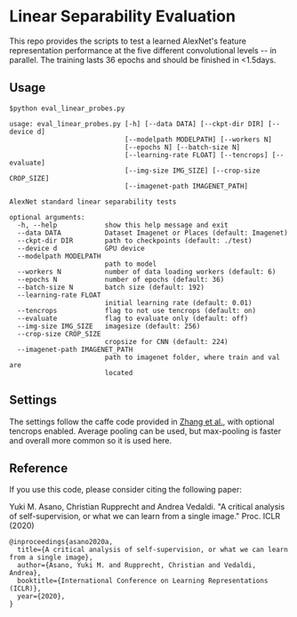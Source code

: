 # Linear Separability Evaluation
This repo provides the scripts to test a learned AlexNet's feature representation performance at the five different convolutional levels -- in parallel. The training lasts 36 epochs and should be finished in <1.5days.



## Usage
`$python eval_linear_probes.py`
```
usage: eval_linear_probes.py [-h] [--data DATA] [--ckpt-dir DIR] [--device d]
                             [--modelpath MODELPATH] [--workers N]
                             [--epochs N] [--batch-size N]
                             [--learning-rate FLOAT] [--tencrops] [--evaluate]
                             [--img-size IMG_SIZE] [--crop-size CROP_SIZE]
                             [--imagenet-path IMAGENET_PATH]

AlexNet standard linear separability tests

optional arguments:
  -h, --help            show this help message and exit
  --data DATA           Dataset Imagenet or Places (default: Imagenet)
  --ckpt-dir DIR        path to checkpoints (default: ./test)
  --device d            GPU device
  --modelpath MODELPATH
                        path to model
  --workers N           number of data loading workers (default: 6)
  --epochs N            number of epochs (default: 36)
  --batch-size N        batch size (default: 192)
  --learning-rate FLOAT
                        initial learning rate (default: 0.01)
  --tencrops            flag to not use tencrops (default: on)
  --evaluate            flag to evaluate only (default: off)
  --img-size IMG_SIZE   imagesize (default: 256)
  --crop-size CROP_SIZE
                        cropsize for CNN (default: 224)
  --imagenet-path IMAGENET_PATH
                        path to imagenet folder, where train and val are
                        located
```

## Settings
The settings follow the caffe code provided in [Zhang et al.](https://github.com/richzhang/colorization), with optional tencrops enabled. Average pooling can be used, but max-pooling is faster and overall more common so it is used here. 


## Reference

If you use this code, please consider citing the following paper:

Yuki M. Asano, Christian Rupprecht and Andrea Vedaldi.  "A critical analysis of self-supervision, or what we can learn from a single image." Proc. ICLR (2020)

```
@inproceedings{asano2020a,
  title={A critical analysis of self-supervision, or what we can learn from a single image},
  author={Asano, Yuki M. and Rupprecht, Christian and Vedaldi, Andrea},
  booktitle={International Conference on Learning Representations (ICLR)},
  year={2020},
}
```
